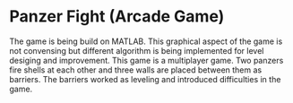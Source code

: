 # Panzer Fight (Arcade Game)
The game is being build on MATLAB. This graphical aspect of the game is not convensing but different algorithm is being implemented for level desiging and improvement. This game is a multiplayer game. Two panzers fire shells at each other and three walls are placed between them as barriers. The barriers worked as leveling and introduced difficulties in the game.
